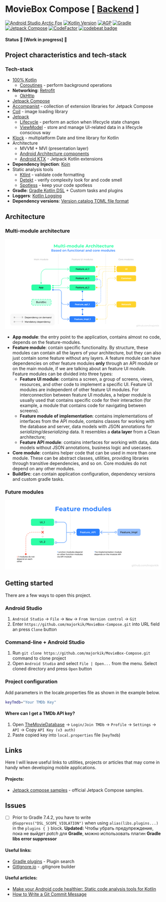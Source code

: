 # MovieBox Compose [ [Backend](https://github.com/majorkik/moviebox-backend) ]

[![Android Studio Arctic Fox](https://img.shields.io/badge/AS%20Dolphin-Canary%209-9cf)](https://developer.android.com/studio/preview) [![Kotlin Version](https://img.shields.io/badge/Kotlin-1.6.10-brightgreen)](https://kotlinlang.org)  [![AGP](https://img.shields.io/badge/AGP-7.1.2-blue)](https://developer.android.com/studio/releases/gradle-plugin)  [![Gradle](https://img.shields.io/badge/Gradle-7.4.2-blue)](https://gradle.org)  [![Jetpack Compose](https://img.shields.io/badge/Jetpack%20Compose-1.2.0--alpha06-blueviolet)](https://developer.android.com/jetpack/androidx/releases/compose) [![CodeFactor](https://www.codefactor.io/repository/github/majorkik/moviebox-compose/badge)](https://www.codefactor.io/repository/github/majorkik/moviebox-compose) [![codebeat badge](https://codebeat.co/badges/80853a65-81dc-46c1-8b63-7f4ee5c72bab)](https://codebeat.co/a/rodion/projects/github-com-majorkik-moviebox_compose-master)

#### Status 🚧 [Work in progress] 🚧

## Project characteristics and tech-stack

### Tech-stack

- [100% Kotlin](https://kotlinlang.org/)
  + [Coroutines](https://kotlinlang.org/docs/reference/coroutines-overview.html) - perform
    background operations
- **Networking**: [Retrofit](https://square.github.io/retrofit/)
  + [OkHttp](https://github.com/square/okhttp)
- [Jetpack Compose](https://developer.android.com/jetpack/compose)
- [Accompanist](https://github.com/chrisbanes/accompanist) - collection of extension libraries for
  Jetpack Compose
- [Coil](https://github.com/coil-kt/coil) - image loading library
- [Jetpack](https://developer.android.com/jetpack/)
  - [Lifecycle](https://developer.android.com/topic/libraries/architecture/lifecycle) - perform an
    action when lifecycle state changes
  - [ViewModel](https://developer.android.com/topic/libraries/architecture/viewmodel) - store and
    manage UI-related data in a lifecycle conscious way
- [Klock](https://github.com/korlibs/klock) - multiplatform Date and time library for Kotlin
- Architecture
  - MVVM + MVI (presentation layer)
  - [Android Architecture components](https://developer.android.com/topic/libraries/architecture)
  - [Android KTX](https://developer.android.com/kotlin/ktx) - Jetpack Kotlin extensions
- **Dependency Injection**: [Koin](https://github.com/InsertKoinIO/koin)
- Static analysis tools
  - [Ktlint](https://github.com/pinterest/ktlint) - validate code formatting
  - [Detekt](https://github.com/arturbosch/detekt#with-gradle) - verify complexity look for and code
    smell
  - [Spotless](https://github.com/diffplug/spotless) - keep your code spotless
- **Gradle**: [Gradle Kotlin DSL](https://docs.gradle.org/current/userguide/kotlin_dsl.html) +
  Custom tasks and plugins
- **Loggers**: [Kotlin Logging](https://github.com/MicroUtils/kotlin-logging)
- **Dependency
  versions**: [Version catalog TOML file format](https://docs.gradle.org/current/userguide/platforms.html)

## Architecture

### Multi-module architecture

![Multi-module architecture](docs/image/multimodule-arch-future-core-modules.svg?raw=true)

- **App module**: the entry point to the application, contains almost no code, depends on the
  feature-modules.
- **Feature module**: contain specific functionality. By structure, these modules can contain all
  the layers of your architecture, but they can also just contain some feature without any layers. A
  feature module can have dependencies on other feature modules **only** through an API module or on
  the main module, if we are talking about an feature UI module. Feature modules can be divided into
  three types:
  - **Feature UI module**: contains a screen, a group of screens, views, resources, and other code
    to implement a specific UI. Feature UI modules are independent of other feature UI modules. For
    interconnection between feature UI modules, a helper module is usually used that contains
    specific code for their interaction (for example, a module that contains code for navigating
    between screens).
  - **Feature module of implementation**: contains implementations of interfaces from the API
    module, contains classes for working with the database and server, data models with JSON
    annotations for *serializing/deserializing* data. It resembles a **data layer** from a Clean
    architecture;
  - **Feature API module**: contains interfaces for working with data, data models without JSON
    annotations, business logic and usecases.
- **Core module**: contains helper code that can be used in more than one module. These can be
  abstract classes, utilities, providing libraries through transitive dependencies, and so on. Core
  modules do not depend on any other modules.
- **BuildSrc**: can contain application configuration, dependency versions and custom gradle tasks.

### Future modules

![Future modules](docs/image/future-modules.svg?raw=true)

## Getting started

There are a few ways to open this project.

### Android Studio

1. `Android Studio` -> `File` -> `New` -> `From Version control` -> `Git`
2. Enter `https://github.com/majorkik/MovieBox-Compose.git` into URL field an press `Clone` button

### Command-line + Android Studio

1. Run `git clone https://github.com/majorkik/MovieBox-Compose.git` command to clone project
2. Open `Android Studio` and select `File | Open...` from the menu. Select cloned directory and
   press `Open` button

### Project configuration

Add parameters in the locale.properties file as shown in the example below.

```bash
keyTmdb="Your TMDb Key"
```

#### Where can I get a TMDb API key?

1. Open [TheMovieDatabase](https://www.themoviedb.org/) -> `Login/Join TMDb` -> `Profile`
   -> `Settings` -> `API` -> Copy `API Key (v3 auth)`
2. Paste copied key into `local.properties` file (`keyTmdb`)

## Links

Here I will leave useful links to utilities, projects or articles that may come in handy when
developing mobile applications.

#### Projects:

- [Jetpack compose samples](https://github.com/android/compose-samples) - official Jetpack Compose
  samples.

## Issues

- [ ] Prior to Gradle 7.4.2, you have to write `@Suppress("DSL_SCOPE_VIOLATION")` when
  using `alias(libs.plugins...)` in the `plugins { }` block. 
  **Updated:**
  Чтобы убрать предупреждение, пока не выйдет _patch_ для **Gradle**, можно использовать плагин 
**Gradle libs error suppressor**

#### Useful links:

- [Gradle plugins](https://plugins.gradle.org/plugin/com.diffplug.spotless) - Plugin search
- [GitIgnore.io](https://www.toptal.com/developers/gitignore) - .gitignore builder

#### Useful articles:

- [Make your Android code healthier: Static code analysis tools for Kotlin](https://www.rockandnull.com/static-code-analysis-android/)
- [How to Write a Git Commit Message](https://chris.beams.io/posts/git-commit/)
